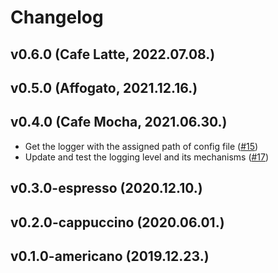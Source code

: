 # Changelog

## v0.6.0 (Cafe Latte, 2022.07.08.)

## v0.5.0 (Affogato, 2021.12.16.)

## v0.4.0 (Cafe Mocha, 2021.06.30.)

- Get the logger with the assigned path of config file ([#15](https://github.com/cloud-barista/cb-log/pull/15))
- Update and test the logging level and its mechanisms ([#17](https://github.com/cloud-barista/cb-log/pull/17))

## v0.3.0-espresso (2020.12.10.)

## v0.2.0-cappuccino (2020.06.01.)

## v0.1.0-americano (2019.12.23.)
